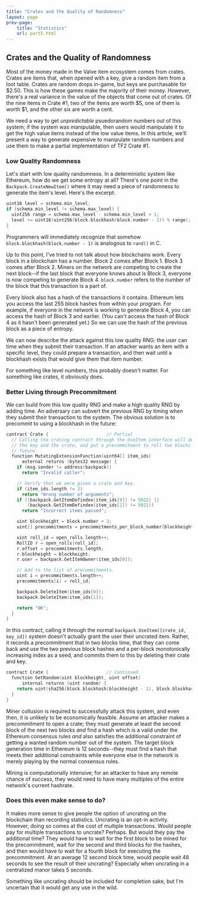 ```yaml
---
title: "Crates and the Quality of Randomness"
layout: page
prev-page:
    title: "Statistics"
    url: part5.html
---
```


Crates and the Quality of Randomness
------------------------------------

Most of the money made in the Valve item ecosystem comes from crates. Crates are items that, when opened with a key, give a random item from a loot table. Crates are random drops in-game, but keys are purchasable for $2.50. This is how these games make the majority of their money. However, there's a real variance in the value of the objects that come out of crates. Of the nine items in Crate #1, two of the items are worth $5, one of them is worth $1, and the other six are worth a cent.

We need a way to get _unpredictable_ psuedorandom numbers out of this system; if the system was manipulable, then users would manipulate it to get the high value items instead of the low value items. In this article, we'll present a way to generate expensive to manipulate random numbers and use them to make a partial implementation of TF2 Crate #1.

### Low Quality Randomness

Let's start with low quality randomness. In a deterministic system like Ethereum, how do we get some entropy at all? There's one point in the `Backpack.CreateNewItem()` where it may need a piece of randomness to generate the item's level. Here's the excerpt:

```cpp
uint16 level = schema.min_level;
if (schema.min_level != schema.max_level) {
  uint256 range = schema.max_level - schema.min_level + 1;
  level += uint16(uint256(block.blockhash(block.number - 1)) % range);
}
```

Programmers will immediately recognize that somehow `block.blockhash(block.number - 1)` is analogous to `rand()` in C.

Up to this point, I've tried to not talk about how blockchains work. Every block in a blockchain has a number. Block 2 comes after Block 1. Block 3 comes after Block 2. Miners on the network are competing to create the next block--if the last block that everyone knows about is Block 3, everyone is now competing to generate Block 4. `block.number` refers to the number of the block that this transaction is a part of.

Every block also has a hash of the transactions it contains. Ethereum lets you access the last 255 block hashes from within your program. For example, if everyone in the network is working to generate Block 4, you can access the hash of Block 3 and earlier. (You can't access the hash of Block 4 as it hasn't been generated yet.) So we can use the hash of the previous block as a piece of entropy.

We can now describe the attack against this low quality RNG: the user can time when they submit their transaction. If an attacker wants an item with a specific level, they could prepare a transaction, and then wait until a blockhash exists that would give them that item number.

For something like level numbers, this probably doesn't matter. For something like crates, it obviously does.

### Better Living through Precommitment

We can build from this low quality RNG and make a high quality RNG by adding time. An adversary can subvert the previous RNG by timing when they submit their transaction to the system. The obvious solution is to precommit to using a blockhash in the future:

```cpp
contract Crate {                      // Partial
  // Calling the crating contract through the UseItem interface will destroy
  // the key and the crate, and put a precommitment to roll two blocks into the
  // future.
  function MutatingExtensionFunction(uint64[] item_ids)
      external returns (bytes32 message) {
    if (msg.sender != address(backpack))
      return "Invalid caller";

    // Verify that we were given a crate and key.
    if (item_ids.length != 2)
      return "Wrong number of arguments";
    if ((backpack.GetItemDefindex(item_ids[0]) != 5022) ||
        (backpack.GetItemDefindex(item_ids[1]) != 5021))
      return "Incorrect items passed";

    uint blockheight = block.number + 2;
    uint[] precommitments = precommitments_per_block_number[blockheight];

    uint roll_id = open_rolls.length++;
    RollID r = open_rolls[roll_id];
    r.offset = precommitments.length;
    r.blockheight = blockheight;
    r.user = backpack.GetItemOwner(item_ids[0]);

    // Add to the list of precommitments.
    uint i = precommitments.length++;
    precommitments[i] = roll_id;

    backpack.DeleteItem(item_ids[0]);
    backpack.DeleteItem(item_ids[1]);

    return "OK";
  }
}
```

In this contract, calling it through the normal `backpack.UseItem([crate_id, key_id])` system doesn't actually grant the user their uncrated item. Rather, it records a precommitment that in two blocks time, that they can come back and use the two previous block hashes and a per-block monotonically increasing index as a seed, and commits them to this by deleting their crate and key.

```cpp
contract Crate {                      // Continued
  function GetRandom(uint blockheight, uint offset)
      internal returns (uint random) {
    return uint(sha256(block.blockhash(blockheight - 1), block.blockhash(blockheight), offset));
  }
}
```

Miner collusion is required to successfully attack this system, and even then, it is unlikely to be economically feasible. Assume an attacker makes a precommitment to open a crate; they must generate at least the second block of the next two blocks _and_ find a hash which is a valid under the Ethereum consensus rules _and_ also satisfies the additional constraint of getting a wanted random number out of the system. The target block generation time in Ethereum is 12 seconds--they must find a hash that meets their additional constraints while everyone else in the network is merely playing by the normal consensus rules.

Mining is computationally intensive; for an attacker to have any remote chance of success, they would need to have many multiples of the entire network's current hashrate.

### Does this even make sense to do?

It makes more sense to give people the option of uncrating on the blockchain than recording statistics. Uncrating is an opt-in activity. However, doing so comes at the cost of multiple transactions. Would people pay for multiple transactions to uncrate? Perhaps. But would they pay the additional time? They would have to wait for the first block to be mined for the precommitment, wait for the second and third blocks for the hashes, and then would have to wait for a fourth block for executing the precommitment. At an average 12 second block time, would people wait 48 seconds to see the result of their uncrating? Especially when uncrating in a centralized manor takes 5 seconds.

Something like uncrating should be included for completion sake, but I'm uncertain that it would get any use in the wild.
